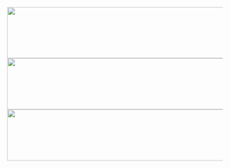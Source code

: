 <a href="https://github.com/devxb/gitanimals">
  <img src="https://render.gitanimals.org/lines/{YEN1K}?pet-id=1" width="1000" height="120"/>
</a>
<a href="https://github.com/devxb/gitanimals">
  <img src="https://render.gitanimals.org/lines/{YEN1K}?pet-id=2" width="1000" height="120"/>
</a>
<a href="https://github.com/devxb/gitanimals">
  <img src="https://render.gitanimals.org/lines/{YEN1K}?pet-id=3" width="1000" height="120"/>
</a>
